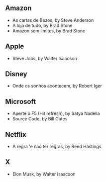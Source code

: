 ## Amazon
- As cartas de Bezos, by Steve Anderson
- A loja de tudo, by Brad Stone
- Amazon sem limites, by Brad Stone

## Apple
- Steve Jobs, by Walter Isaacson

## Disney
- Onde os sonhos acontecem, by Robert Iger

## Microsoft
- Aperte o F5 (Hit refresh), by Satya Nadella
- Source Code, by Bill Gates

## Netflix
- A regra 'e nao ter regras, by Reed Hastings

## X
- Elon Musk, by Walter Isaacson
